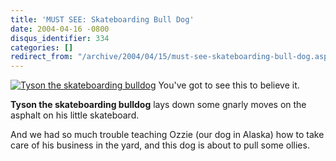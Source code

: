 ```yaml
---
title: 'MUST SEE: Skateboarding Bull Dog'
date: 2004-04-16 -0800
disqus_identifier: 334
categories: []
redirect_from: "/archive/2004/04/15/must-see-skateboarding-bull-dog.aspx/"
---
```


[![Tyson the skateboarding
bulldog](/images/SkateboardDog.jpg)](http://www.skateboardingbulldog.com/tysonskating.WMV)
You've got to see this to believe it.

**Tyson the skateboarding bulldog** lays down some gnarly moves on the
asphalt on his little skateboard.

And we had so much trouble teaching Ozzie (our dog in Alaska) how to
take care of his business in the yard, and this dog is about to pull
some ollies.

